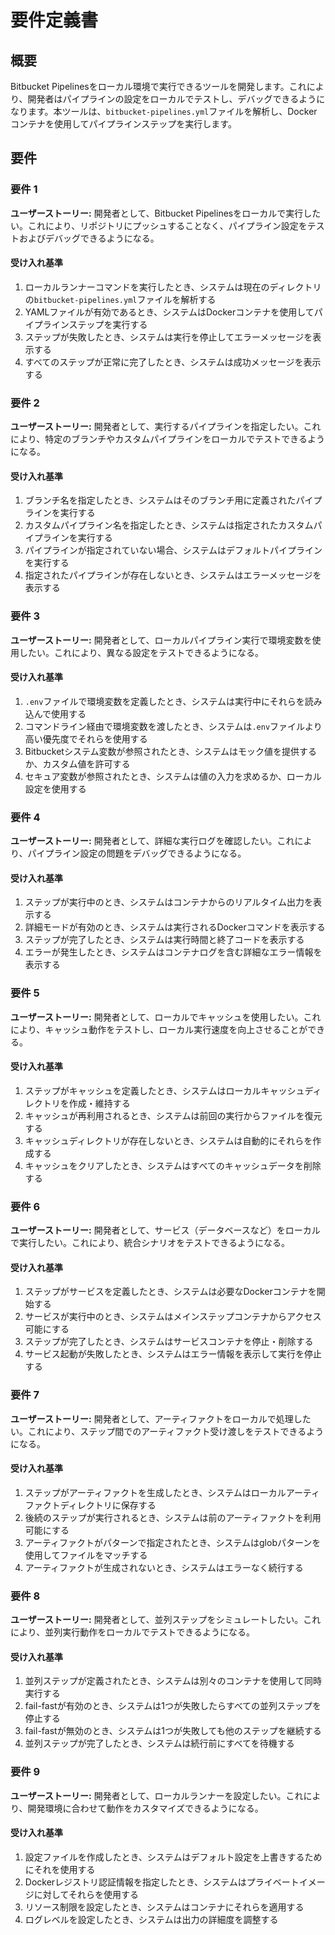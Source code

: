 # 要件定義書

## 概要

Bitbucket Pipelinesをローカル環境で実行できるツールを開発します。これにより、開発者はパイプラインの設定をローカルでテストし、デバッグできるようになります。本ツールは、`bitbucket-pipelines.yml`ファイルを解析し、Dockerコンテナを使用してパイプラインステップを実行します。

## 要件

### 要件 1

**ユーザーストーリー:** 開発者として、Bitbucket Pipelinesをローカルで実行したい。これにより、リポジトリにプッシュすることなく、パイプライン設定をテストおよびデバッグできるようになる。

#### 受け入れ基準

1. ローカルランナーコマンドを実行したとき、システムは現在のディレクトリの`bitbucket-pipelines.yml`ファイルを解析する
2. YAMLファイルが有効であるとき、システムはDockerコンテナを使用してパイプラインステップを実行する
3. ステップが失敗したとき、システムは実行を停止してエラーメッセージを表示する
4. すべてのステップが正常に完了したとき、システムは成功メッセージを表示する

### 要件 2

**ユーザーストーリー:** 開発者として、実行するパイプラインを指定したい。これにより、特定のブランチやカスタムパイプラインをローカルでテストできるようになる。

#### 受け入れ基準

1. ブランチ名を指定したとき、システムはそのブランチ用に定義されたパイプラインを実行する
2. カスタムパイプライン名を指定したとき、システムは指定されたカスタムパイプラインを実行する
3. パイプラインが指定されていない場合、システムはデフォルトパイプラインを実行する
4. 指定されたパイプラインが存在しないとき、システムはエラーメッセージを表示する

### 要件 3

**ユーザーストーリー:** 開発者として、ローカルパイプライン実行で環境変数を使用したい。これにより、異なる設定をテストできるようになる。

#### 受け入れ基準

1. `.env`ファイルで環境変数を定義したとき、システムは実行中にそれらを読み込んで使用する
2. コマンドライン経由で環境変数を渡したとき、システムは`.env`ファイルより高い優先度でそれらを使用する
3. Bitbucketシステム変数が参照されたとき、システムはモック値を提供するか、カスタム値を許可する
4. セキュア変数が参照されたとき、システムは値の入力を求めるか、ローカル設定を使用する

### 要件 4

**ユーザーストーリー:** 開発者として、詳細な実行ログを確認したい。これにより、パイプライン設定の問題をデバッグできるようになる。

#### 受け入れ基準

1. ステップが実行中のとき、システムはコンテナからのリアルタイム出力を表示する
2. 詳細モードが有効のとき、システムは実行されるDockerコマンドを表示する
3. ステップが完了したとき、システムは実行時間と終了コードを表示する
4. エラーが発生したとき、システムはコンテナログを含む詳細なエラー情報を表示する

### 要件 5

**ユーザーストーリー:** 開発者として、ローカルでキャッシュを使用したい。これにより、キャッシュ動作をテストし、ローカル実行速度を向上させることができる。

#### 受け入れ基準

1. ステップがキャッシュを定義したとき、システムはローカルキャッシュディレクトリを作成・維持する
2. キャッシュが再利用されるとき、システムは前回の実行からファイルを復元する
3. キャッシュディレクトリが存在しないとき、システムは自動的にそれらを作成する
4. キャッシュをクリアしたとき、システムはすべてのキャッシュデータを削除する

### 要件 6

**ユーザーストーリー:** 開発者として、サービス（データベースなど）をローカルで実行したい。これにより、統合シナリオをテストできるようになる。

#### 受け入れ基準

1. ステップがサービスを定義したとき、システムは必要なDockerコンテナを開始する
2. サービスが実行中のとき、システムはメインステップコンテナからアクセス可能にする
3. ステップが完了したとき、システムはサービスコンテナを停止・削除する
4. サービス起動が失敗したとき、システムはエラー情報を表示して実行を停止する

### 要件 7

**ユーザーストーリー:** 開発者として、アーティファクトをローカルで処理したい。これにより、ステップ間でのアーティファクト受け渡しをテストできるようになる。

#### 受け入れ基準

1. ステップがアーティファクトを生成したとき、システムはローカルアーティファクトディレクトリに保存する
2. 後続のステップが実行されるとき、システムは前のアーティファクトを利用可能にする
3. アーティファクトがパターンで指定されたとき、システムはglobパターンを使用してファイルをマッチする
4. アーティファクトが生成されないとき、システムはエラーなく続行する

### 要件 8

**ユーザーストーリー:** 開発者として、並列ステップをシミュレートしたい。これにより、並列実行動作をローカルでテストできるようになる。

#### 受け入れ基準

1. 並列ステップが定義されたとき、システムは別々のコンテナを使用して同時実行する
2. fail-fastが有効のとき、システムは1つが失敗したらすべての並列ステップを停止する
3. fail-fastが無効のとき、システムは1つが失敗しても他のステップを継続する
4. 並列ステップが完了したとき、システムは続行前にすべてを待機する

### 要件 9

**ユーザーストーリー:** 開発者として、ローカルランナーを設定したい。これにより、開発環境に合わせて動作をカスタマイズできるようになる。

#### 受け入れ基準

1. 設定ファイルを作成したとき、システムはデフォルト設定を上書きするためにそれを使用する
2. Dockerレジストリ認証情報を指定したとき、システムはプライベートイメージに対してそれらを使用する
3. リソース制限を設定したとき、システムはコンテナにそれらを適用する
4. ログレベルを設定したとき、システムは出力の詳細度を調整する